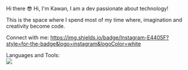 
Hi there 😎
Hi, I'm Kawan, I am a dev passionate about technology!

This is the space where I spend most of my time where, imagination and creativity become code.

Connect with me:
https://img.shields.io/badge/Instagram-E4405F?style=for-the-badge&logo=instagram&logoColor=white




Languages and Tools:
<br>
<img src="https://img.shields.io/badge/GIT-E44C30?style=for-the-badge&logo=git&logoColor=white"/>
